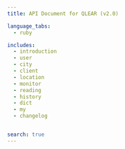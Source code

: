 ```yaml
---
title: API Document for QLEAR (v2.0)

language_tabs:
  - ruby

includes:
  - introduction
  - user
  - city
  - client
  - location
  - monitor
  - reading
  - history
  - dict
  - my
  - changelog


search: true
---
```

